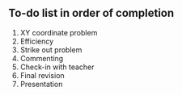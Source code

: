 To-do list in order of completion
-

1. XY coordinate problem
2. Efficiency
3. Strike out problem
4. Commenting
5. Check-in with teacher
6. Final revision
7. Presentation
